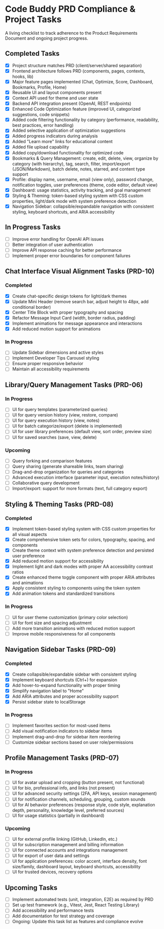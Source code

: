 # Code Buddy PRD Compliance & Project Tasks

A living checklist to track adherence to the Product Requirements Document and ongoing project progress.

## Completed Tasks
- [x] Project structure matches PRD (client/server/shared separation)
- [x] Frontend architecture follows PRD (components, pages, contexts, hooks, lib)
- [x] Major feature pages implemented (Chat, Optimize, Score, Dashboard, Bookmarks, Profile, Home)
- [x] Reusable UI and layout components present
- [x] Context API used for theme and user state
- [x] Backend API integration present (OpenAI, REST endpoints)
- [x] Enhanced Code Optimization feature (improved UI, categorized suggestions, code snippets)
- [x] Added code filtering functionality by category (performance, readability, best practices, error handling)
- [x] Added selective application of optimization suggestions
- [x] Added progress indicators during analysis 
- [x] Added "Learn more" links for educational content
- [x] Added file upload capability
- [x] Added copy/download functionality for optimized code
- [x] Bookmarks & Query Management: create, edit, delete, view, organize by category (with hierarchy), tag, search, filter, import/export (JSON/Markdown), batch delete, notes, starred, and content type support
- [x] Profile: display name, username, email (view only), password change, notification toggles, user preferences (theme, code editor, default view)
- [x] Dashboard: usage statistics, activity tracking, and goal management
- [x] Styling & Theming: token-based styling system with CSS custom properties, light/dark mode with system preference detection
- [x] Navigation Sidebar: collapsible/expandable navigation with consistent styling, keyboard shortcuts, and ARIA accessibility

## In Progress Tasks
- [ ] Improve error handling for OpenAI API issues
- [ ] Better integration of user authentication
- [ ] Improve API response caching for better performance
- [ ] Implement proper error boundaries for component failures

## Chat Interface Visual Alignment Tasks (PRD-10)
### Completed
- [x] Create chat-specific design tokens for light/dark themes
- [x] Update Mini Header (remove search bar, adjust height to 48px, add conditional border)
- [x] Center Title Block with proper typography and spacing
- [x] Refactor Message Input Card (width, border radius, padding)
- [x] Implement animations for message appearance and interactions
- [x] Add reduced motion support for animations

### In Progress
- [ ] Update Sidebar dimensions and active styles
- [ ] Implement Developer Tips Carousel styling
- [ ] Ensure proper responsive behavior
- [ ] Maintain all accessibility requirements

## Library/Query Management Tasks (PRD-06)
### In Progress
- [ ] UI for query templates (parameterized queries)
- [ ] UI for query version history (view, restore, compare)
- [ ] UI for query execution history (view, notes)
- [ ] UI for batch categorize/export (delete is implemented)
- [ ] UI for user library preferences (default view, sort order, preview size)
- [ ] UI for saved searches (save, view, delete)

### Upcoming
- [ ] Query forking and comparison features
- [ ] Query sharing (generate shareable links, team sharing)
- [ ] Drag-and-drop organization for queries and categories
- [ ] Advanced execution interface (parameter input, execution notes/history)
- [ ] Collaborative query development
- [ ] Import/export: support for more formats (text, full category export)

## Styling & Theming Tasks (PRD-08)
### Completed
- [x] Implement token-based styling system with CSS custom properties for all visual aspects
- [x] Create comprehensive token sets for colors, typography, spacing, and components
- [x] Create theme context with system preference detection and persisted user preference
- [x] Add reduced motion support for accessibility
- [x] Implement light and dark modes with proper AA accessibility contrast ratios
- [x] Create enhanced theme toggle component with proper ARIA attributes and animations
- [x] Apply consistent styling to components using the token system
- [x] Add animation tokens and standardized transitions

### In Progress
- [ ] UI for user theme customization (primary color selection)
- [ ] UI for font size and spacing adjustment
- [ ] Add more transition animations with reduced motion support
- [ ] Improve mobile responsiveness for all components

## Navigation Sidebar Tasks (PRD-09)
### Completed
- [x] Create collapsible/expandable sidebar with consistent styling
- [x] Implement keyboard shortcuts (Ctrl+\) for expansion
- [x] Add hover-to-expand functionality with proper timing
- [x] Simplify navigation label to "Home"
- [x] Add ARIA attributes and proper accessibility support
- [x] Persist sidebar state to localStorage

### In Progress
- [ ] Implement favorites section for most-used items
- [ ] Add visual notification indicators to sidebar items
- [ ] Implement drag-and-drop for sidebar item reordering
- [ ] Customize sidebar sections based on user role/permissions

## Profile Management Tasks (PRD-07)
### In Progress
- [ ] UI for avatar upload and cropping (button present, not functional)
- [ ] UI for bio, professional info, and links (not present)
- [ ] UI for advanced security settings (2FA, API keys, session management)
- [ ] UI for notification channels, scheduling, grouping, custom sounds
- [ ] UI for AI behavior preferences (response style, code style, explanation depth, personality, knowledge level, preferred sources)
- [ ] UI for usage statistics (partially in dashboard)

### Upcoming
- [ ] UI for external profile linking (GitHub, LinkedIn, etc.)
- [ ] UI for subscription management and billing information
- [ ] UI for connected accounts and integrations management
- [ ] UI for export of user data and settings
- [ ] UI for application preferences: color accent, interface density, font size/family, dashboard layout, keyboard shortcuts, accessibility
- [ ] UI for trusted devices, recovery options

## Upcoming Tasks
- [ ] Implement automated tests (unit, integration, E2E) as required by PRD
- [ ] Set up test framework (e.g., Vitest, Jest, React Testing Library)
- [ ] Add accessibility and performance tests
- [ ] Add documentation for test strategy and coverage
- [ ] Ongoing: Update this task list as features and compliance evolve 